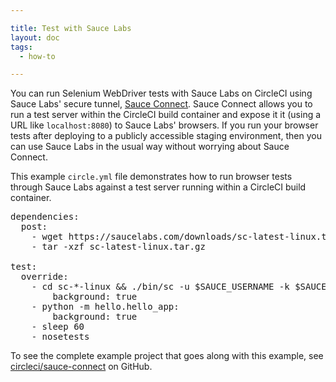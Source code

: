 ```yaml
---

title: Test with Sauce Labs
layout: doc
tags:
  - how-to

---
```


You can run Selenium WebDriver tests with Sauce Labs on CircleCI using Sauce Labs'
secure tunnel, [Sauce Connect](https://docs.saucelabs.com/reference/sauce-connect/).
Sauce Connect allows you to run a test server within the CircleCI build container
and expose it it (using a URL like `localhost:8080`) to Sauce Labs' browsers. If you
run your browser tests after deploying to a publicly accessible staging environment,
then you can use Sauce Labs in the usual way without worrying about Sauce Connect.

This example `circle.yml` file demonstrates how to run browser tests through Sauce Labs
against a test server running within a CircleCI build container.

<pre>
dependencies:
  post:
    - wget https://saucelabs.com/downloads/sc-latest-linux.tar.gz
    - tar -xzf sc-latest-linux.tar.gz

test:
  override:
    - cd sc-*-linux && ./bin/sc -u $SAUCE_USERNAME -k $SAUCE_ACCESS_KEY:
        background: true
    - python -m hello.hello_app:
        background: true
    - sleep 60
    - nosetests
</pre>

To see the complete example project that goes along with this example, see
[circleci/sauce-connect](https://github.com/circleci/sauce-connect)
on GitHub.
